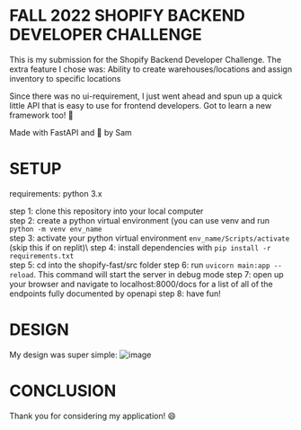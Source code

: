# FALL 2022 SHOPIFY BACKEND DEVELOPER CHALLENGE
This is my submission for the Shopify Backend Developer Challenge. 
The extra feature I chose was: Ability to create warehouses/locations and assign inventory to specific locations

Since there was no ui-requirement, I just went ahead and spun up a quick little API that is easy to use for frontend developers. Got to learn a new framework too! 🍾

Made with FastAPI and :blue_heart: by Sam


# SETUP
requirements: python 3.x

step 1: clone this repository into your local computer\
step 2: create a python virtual environment (you can use venv and run ``` python -m venv env_name ```\
step 3: activate your python virtual environment ```env_name/Scripts/activate``` (skip this if on replit)\ 
step 4: install dependencies with ``` pip install -r requirements.txt ``` \
step 5: cd into the shopify-fast/src folder
step 6: run ```uvicorn main:app --reload```. This command will start the server in debug mode
step 7: open up your browser and navigate to localhost:8000/docs for a list of all of the endpoints fully documented by openapi
step 8: have fun!


# DESIGN

My design was super simple: 
![image](https://user-images.githubusercontent.com/42423169/169197970-c2c47c95-8085-4d2f-8590-7a65f1061c8e.png)


# CONCLUSION
Thank you for considering my application! 😄




